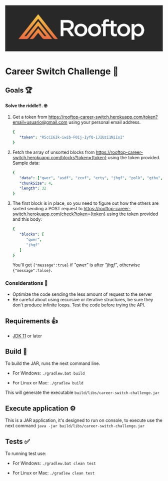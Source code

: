 # ![Brand](assets/rootop-logo.jpg)

# Career Switch Challenge 🏁

## Goals 🏆

#### Solve the riddle!!. 🤓

1. Get a token from https://rooftop-career-switch.herokuapp.com/token?email=usuario@gmail.com using your personal email address.

    ```yaml
    {
       "token": "R5cCI6Ik-iwib-F0Ij-IyfQ-iJIUzI1NiIsI"
    }
    ```

2. Fetch the array of unsorted blocks from
    https://rooftop-career-switch.herokuapp.com/blocks?token={token} using the token provided. Sample data:

    ```yaml
    {
       "data": ["qwer", "asdf", "zcvf", "erty", "jhgf", "polk", "gthu", "uhgt"],
       "chunkSize": 4,
       "length": 32
    }
    ```
3. The first block is in place, so you need to figure out how the others are sorted sending a POST request to https://rooftop-career-switch.herokuapp.com/check?token={token} using the token provided and this body:

    ```yaml
    {
       "blocks": [
          "qwer",
          "jhgf"
       ]
    }
    ```
   You'll get `{"message":true}` if _"qwer"_ is after _"jhgf"_, otherwise `{"message":false}`.

### Considerations 👀

* Optimize the code sending the less amount of request to the server
* Be careful about using recursive or iterative structures, be sure they don't produce infinite loops. Test the code before trying the API.

## Requirements 👍
+ [JDK 11](https://adoptium.net/temurin/releases?version=11) or later

## Build 🔨
To build the JAR, runs the next command line.
* For Windows:
  `./gradlew.bat build`

* For Linux or Mac:
  `./gradlew build`

This will generate the executable `build/libs/career-switch-challenge.jar`

## Execute application ⚙️
This is a JAR application, it's designed to run on console, to execute use the next command
`java -jar build/libs/career-switch-challenge.jar`

## Tests ✅

To running test use:
* For Windows:
  `./gradlew.bat clean test`

* For Linux or Mac:
  `./gradlew clean test`

